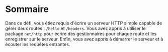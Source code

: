 # Sommaire

Dans ce défi, vous étiez requis d'écrire un serveur HTTP simple capable de gérer deux routes : `/hello` et `/headers`. Vous avez appris à utiliser le package `net/http` pour écrire des gestionnaires pour chaque route et les enregistrer sur le serveur. Enfin, vous avez appris à démarrer le serveur et à écouter les requêtes entrantes.
